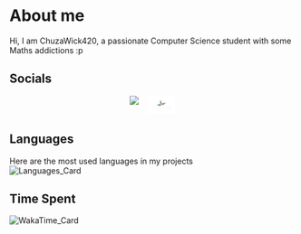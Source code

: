 # About me
Hi, I am ChuzaWick420, a passionate Computer Science student with some Maths addictions :p

## Socials
<div style="
    display: flex;
    flex-direction: row;
    justify-content: center;
    gap: 16px;
">
    <!--Itch.io-->
    <a href="https://chuzawick420.itch.io/" target="_blank">
        <img src="https://static.itch.io/images/itchio-textless-white.svg" height=32px></img>
    </a>
    <!--ShaderToy-->
    <a href="https://www.shadertoy.com/profile/?show=shaders" target="_blank">
        <img src="./assets/shadertoy.png" height=32px />
    </a>

</div>

## Languages
Here are the most used languages in my projects  
![Languages_Card](https://github-readme-stats.vercel.app/api/top-langs?username=ChuzaWick420&bg_color=60,001a33,990000&text_color=00b3b3&title_color=ff1a1a&border_radius=15&layout=donut)

## Time Spent
![WakaTime_Card](https://github-readme-stats.vercel.app/api/wakatime?username=ChuzaWick420&bg_color=60,001a33,990000&text_color=00b3b3&title_color=ff1a1a&border_radius=15&hide_progress=true&layout=compact)
<!--
**ChuzaWick420/ChuzaWick420** is a ✨ _special_ ✨ repository because its `README.md` (this file) appears on your GitHub profile.

Here are some ideas to get you started:

- 🔭 I’m currently working on ...
- 🌱 I’m currently learning ...
- 👯 I’m looking to collaborate on ...
- 🤔 I’m looking for help with ...
- 💬 Ask me about ...
- 📫 How to reach me: ...
- 😄 Pronouns: ...
- ⚡ Fun fact: ...
-->
